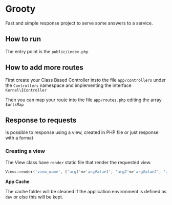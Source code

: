 # Grooty

Fast and simple response project to serve some answers to a service.

## How to run

The entry point is the `public/index.php`

## How to add more routes

First create your Class Based Controller insto the file `app/controllers` under the `Controllers` namespace and implementing the interface `Kernel\IController`

Then you can map your route into the file `app/routes.php` editing the array `$urlsMap`

## Response to requests
Is possible to response using a view, created in PHP file or just response with a format

### Creating a view

The View class have `render` static file that render the requested view.

```php
View::render('view_name', ['arg1'=>'argValue1', 'arg2'=>'argValue2', 'argN'=>'argValueN']);
```

**App Cache**

The cache folder will be cleaned if the application environment is defined as `dev` or else this will be kept.